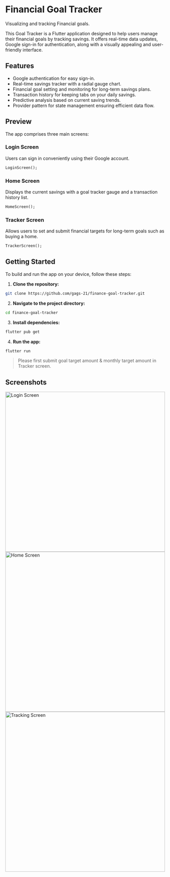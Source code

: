 # Financial Goal Tracker

Visualizing and tracking Financial goals.

This Goal Tracker is a Flutter application designed to help users manage their financial goals by tracking savings. It offers real-time data updates, Google sign-in for authentication, along with a visually appealing and user-friendly interface.

## Features

- Google authentication for easy sign-in.
- Real-time savings tracker with a radial gauge chart.
- Financial goal setting and monitoring for long-term savings plans.
- Transaction history for keeping tabs on your daily savings.
- Predictive analysis based on current saving trends.
- Provider pattern for state management ensuring efficient data flow.

## Preview

The app comprises three main screens:

### Login Screen
Users can sign in conveniently using their Google account.

```dart
LoginScreen();
```

### Home Screen
Displays the current savings with a goal tracker gauge and a transaction history list.

```dart
HomeScreen();
```

### Tracker Screen
Allows users to set and submit financial targets for long-term goals such as buying a home.

```dart
TrackerScreen();
```

## Getting Started

To build and run the app on your device, follow these steps:

1. **Clone the repository:**

```sh
git clone https://github.com/gags-21/finance-goal-tracker.git
```

2. **Navigate to the project directory:**

```sh
cd finance-goal-tracker
```

3. **Install dependencies:**

```sh
flutter pub get
```

4. **Run the app:**

```sh
flutter run
```

> Please first submit goal target amount & monthly target amount in Tracker screen.

## Screenshots

<img src="https://github.com/gags-21/finance-goal-tracker/assets/61724325/76257ef2-e23d-4895-8f68-fa894bae4bf1" alt="Login Screen" height="500"/>

<img src="https://github.com/gags-21/finance-goal-tracker/assets/61724325/1edcf092-8c3d-482b-a487-a999a6d86e19" alt="Home Screen" height="500"/>

<img src="https://github.com/gags-21/finance-goal-tracker/assets/61724325/ea509004-b235-418a-afbf-1d7b0c5e9ed8" alt="Tracking Screen" height="500"/>
